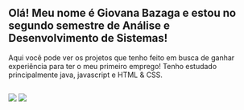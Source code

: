 

## Olá! Meu nome é Giovana Bazaga e estou no segundo semestre de Análise e Desenvolvimento de Sistemas!
Aqui você pode ver os projetos que tenho feito em busca de ganhar experiência para ter o meu primeiro emprego! Tenho estudado principalmente java, javascript e HTML & CSS.

##
<div> 
  <a href = "mailto:giovanabazaga@gmail.com"><img src="https://img.shields.io/badge/-Gmail-%23333?style=for-the-badge&logo=gmail&logoColor=white" target="_blank"></a>
  <a href="https://www.linkedin.com/in/giovana-bazaga-8ba798249/" target="_blank"><img src="https://img.shields.io/badge/-LinkedIn-%230077B5?style=for-the-badge&logo=linkedin&logoColor=white" target="_blank"></a> 
</div>
